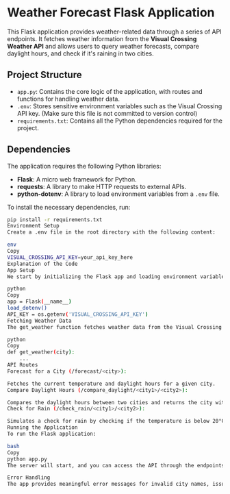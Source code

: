 # Weather Forecast Flask Application

This Flask application provides weather-related data through a series of API endpoints. It fetches weather information from the **Visual Crossing Weather API** and allows users to query weather forecasts, compare daylight hours, and check if it's raining in two cities.

## Project Structure

- `app.py`: Contains the core logic of the application, with routes and functions for handling weather data.
- `.env`: Stores sensitive environment variables such as the Visual Crossing API key. (Make sure this file is not committed to version control)
- `requirements.txt`: Contains all the Python dependencies required for the project.

## Dependencies

The application requires the following Python libraries:

- **Flask**: A micro web framework for Python.
- **requests**: A library to make HTTP requests to external APIs.
- **python-dotenv**: A library to load environment variables from a `.env` file.

To install the necessary dependencies, run:

```bash
pip install -r requirements.txt
Environment Setup
Create a .env file in the root directory with the following content:

env
Copy
VISUAL_CROSSING_API_KEY=your_api_key_here
Explanation of the Code
App Setup
We start by initializing the Flask app and loading environment variables from the .env file.

python
Copy
app = Flask(__name__)
load_dotenv()
API_KEY = os.getenv('VISUAL_CROSSING_API_KEY')
Fetching Weather Data
The get_weather function fetches weather data from the Visual Crossing API for a given city:

python
Copy
def get_weather(city):
    ...
API Routes
Forecast for a City (/forecast/<city>):

Fetches the current temperature and daylight hours for a given city.
Compare Daylight Hours (/compare_daylight/<city1>/<city2>):

Compares the daylight hours between two cities and returns the city with the longest daylight.
Check for Rain (/check_rain/<city1>/<city2>):

Simulates a check for rain by checking if the temperature is below 20°C.
Running the Application
To run the Flask application:

bash
Copy
python app.py
The server will start, and you can access the API through the endpoints mentioned above.

Error Handling
The app provides meaningful error messages for invalid city names, issues with the API response, or other exceptions.
